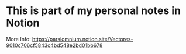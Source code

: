# This is part of my personal notes in Notion
More Info: https://parsiomnium.notion.site/Vectores-9010c706cf5843c4bd548e2bd01bb678